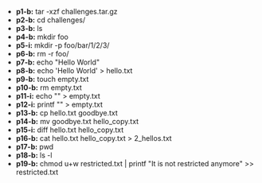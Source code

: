 - **p1-b:** tar -xzf challenges.tar.gz 
- **p2-b:** cd challenges/
- **p3-b:** ls
- **p4-b:** mkdir foo
- **p5-i:** mkdir -p foo/bar/1/2/3/
- **p6-b:** rm -r foo/
- **p7-b:** echo "Hello World"	
- **p8-b:** echo 'Hello World' > hello.txt
- **p9-b:** touch empty.txt
- **p10-b:** rm empty.txt
- **p11-i:** echo "" > empty.txt
- **p12-i:** printf "" > empty.txt
- **p13-b:** cp hello.txt goodbye.txt
- **p14-b:** mv goodbye.txt hello_copy.txt
- **p15-i:** diff hello.txt hello_copy.txt
- **p16-b:** cat hello.txt hello_copy.txt > 2_hellos.txt
- **p17-b:** pwd
- **p18-b:** ls -l
- **p19-b:** chmod u+w restricted.txt | printf "It is not restricted anymore" >> restricted.txt 
